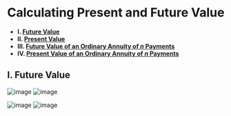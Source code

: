 # Calculating Present and Future Value

- **I. [Future Value](#i-future-value)**
- **II. [Present Value](#ii-present-value)**
- **III. [Future Value of an Ordinary Annuity of *n* Payments](#iii-future-value-of-an-ordinary-annuity)**
- **IV. [Present Value of an Ordinary Annuity of *n* Payments](#iv-present-value-of-an-ordinary-annuity)**

## I. Future Value
![image](https://user-images.githubusercontent.com/85560091/128620713-fb36a965-fbf5-4057-ae19-fa072cb2608d.png)
![image](https://user-images.githubusercontent.com/85560091/128620725-807a8278-37a3-4c0f-9e3e-9b55a4f36f3c.png)

![image](https://user-images.githubusercontent.com/85560091/128620729-b9853e60-dc82-4f52-b88f-35dca9fa38cf.png)
![image](https://user-images.githubusercontent.com/85560091/128620733-78deda62-0efa-4af8-a145-6b95cd8b52f3.png)

